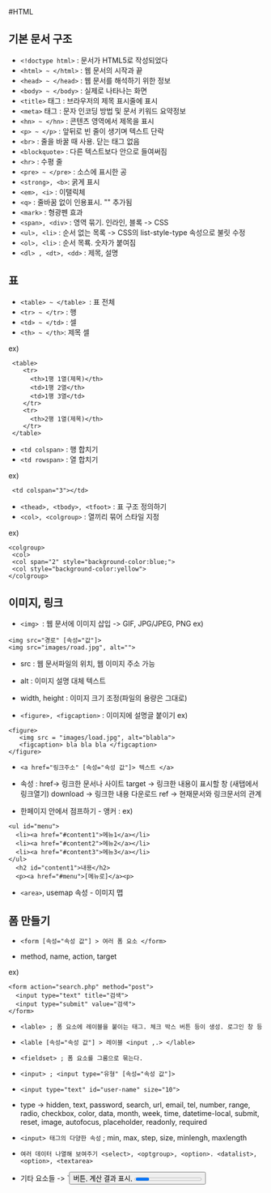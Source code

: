 #HTML

## 기본 문서 구조

* `<!doctype html>` : 문서가 HTML5로 작성되었다
* `<html> ~ </html>` : 웹 문서의 시작과 끝
* `<head> ~ </head>` : 웹 문서를 해석하기 위한 정보
* `<body> ~ </body>` : 실제로 나타나는 화면
* `<title>` 태그 : 브라우저의 제목 표시줄에 표시
* `<meta>`  태그 : 문자 인코딩 방법 및 문서 키워드 요약정보
* `<hn> ~ </hn>` : 콘텐츠 영역에서 제목을 표시
* `<p> ~ </p>` : 앞뒤로 빈 줄이 생기며 텍스트 단락
* `<br>` : 줄을 바꿀 때 사용. 닫는 태그 없음
* `<blockquote>` : 다른 텍스트보다 안으로 들여써짐
* `<hr>` : 수평 줄
* `<pre> ~ </pre>` : 소스에 표시한 공
* `<strong>, <b>`: 굵게 표시
* `<em>, <i>` : 이탤릭체
* `<q>` : 줄바꿈 없이 인용표시. "" 추가됨
* `<mark>` : 형광펜 효과
* `<span>, <div>` : 영역 묶기. 인라인, 블록 -> CSS
* `<ul>, <li>` : 순서 없는 목록 -> CSS의 list-style-type 속성으로 불릿 수정
* `<ol>, <li>` : 순서 목룍. 숫자가 붙여짐
* `<dl> , <dt>, <dd>` : 제목, 설명 

## 표

* `<table> ~ </table> `: 표 전체
* `<tr> ~ </tr>` : 행
* `<td> ~ </td>` : 셀
* `<th> ~ </th>`: 제목 셀

 ex) 
~~~
 <table>
    <tr>
      <th>1행 1열(제목)</th>
      <td>1행 2열</th>
      <td>1행 3열</td>
    </tr>
    <tr>
      <th>2행 1열(제목)</th>
    </tr>
 </table>
~~~

* `<td colspan>` : 행 합치기 
* `<td rowspan>` : 열 합치기 

ex)
~~~
 <td colspan="3"></td>
~~~

* `<thead>, <tbody>, <tfoot>` : 표 구조 정의하기
* `<col>, <colgroup>` : 열끼리 묶어 스타일 지정

ex)
~~~
<colgroup>
 <col>
 <col span="2" style="background-color:blue;">
 <col style="background-color:yellow">
</colgroup>
~~~

## 이미지, 링크  

* `<img> `: 웹 문서에 이미지 삽입 -> GIF, JPG/JPEG, PNG
ex)
~~~
<img src="경로" [속성="값"]>
<img src="images/road.jpg", alt="">
~~~

* src : 웹 문서파일의 위치, 웹 이미지 주소 가능
* alt : 이미지 설명 대체 텍스트
* width, height : 이미지 크기 조정(파일의 용량은 그대로)

* `<figure>, <figcaption>` : 이미지에 설명글 붙이기
ex)
~~~
<figure>
   <img src = "images/load.jpg", alt="blabla">
   <figcaption> bla bla bla </figcaption>
</figure>
~~~

* `<a href="링크주소" [속성="속성 값"]> 텍스트 </a>`

* 속성 : href-> 링크한 문서나 사이트
       target -> 링크한 내용이 표시할 창 (새탭에서 링크열기)
       download -> 링크한 내용 다운로드
       ref -> 현재문서와 링크문서의 관계

* 한페이지 안에서 점프하기 - 앵커 : 
ex)
~~~
<ul id="menu">
  <li><a href="#content1">메뉴1</a></li>
  <li><a href="#content2">메뉴2</a></li>
  <li><a href="#content3">메뉴3</a></li>
</ul>
  <h2 id="content1">내용</h2>
  <p><a href="#menu">[메뉴로]</a><p>
~~~

* `<area>`, usemap 속성 - 이미지 맵

## 폼 만들기

* `<form [속성="속성 값"] > 여러 폼 요소 </form>`
- method, name, action, target

ex)
~~~
<form action="search.php" method="post">
  <input type="text" title="검색">
  <input type="submit" value="검색">
</form>
~~~

* `<lable> ; 폼 요소에 레이블을 붙이는 태그. 체크 박스 버튼 등이 생성. 로그인 창 등`
* `<lable [속성="속성 값"] > 레이블 <input ,.> </lable>`

* `<fieldset> ; 폼 요소를 그룸으로 묶는다.`

* `<input> ; <input type="유형" [속성="속성 값"]>`
* `<input type="text" id="user-name" size="10">`
* type -> hidden, text, password, search, url, email, tel, number, range, radio, checkbox, color, data, month, week, time, datetime-local, submit, reset, image, autofocus, placeholder, readonly, required
* `<input> 태그의 다양한 속성` ; min, max, step, size, minlengh, maxlength

* `여러 데이터 나열해 보여주기 <select>, <optgroup>, <option>. <datalist>, <option>, <textarea>`
* 기타 요소들 -> `<button> 버튼, <output> 계산 결과 표시, <progress> 작업 진행 상태, <meter> 용량 표

